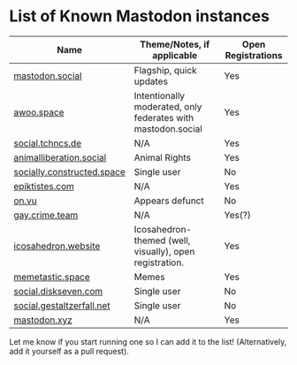 List of Known Mastodon instances
==========================

| Name | Theme/Notes, if applicable | Open Registrations |
| -------------|-------------|---|
| [mastodon.social](https://mastodon.social) |Flagship, quick updates|Yes|
| [awoo.space](https://awoo.space) |Intentionally moderated, only federates with mastodon.social|Yes|
| [social.tchncs.de](https://social.tchncs.de)|N/A|Yes|
| [animalliberation.social](https://animalliberation.social) |Animal Rights|Yes|
| [socially.constructed.space](https://socially.constructed.space) |Single user|No|
| [epiktistes.com](https://epiktistes.com) |N/A|Yes|
| [on.vu](https://on.vu) | Appears defunct|No|
| [gay.crime.team](https://gay.crime.team) |N/A|Yes(?)|
| [icosahedron.website](https://icosahedron.website/) |Icosahedron-themed (well, visually), open registration.|Yes|
| [memetastic.space](https://memetastic.space) |Memes|Yes|
| [social.diskseven.com](https://social.diskseven.com) |Single user|No|
| [social.gestaltzerfall.net](https://social.gestaltzerfall.net) |Single user|No|
| [mastodon.xyz](https://mastodon.xyz) |N/A|Yes|

Let me know if you start running one so I can add it to the list! (Alternatively, add it yourself as a pull request).
